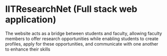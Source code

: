 # IITResearchNet (Full stack web application)

The website acts as a bridge between students and faculty, allowing faculty members to offer research
opportunities while enabling students to create profiles, apply for these opportunities, and communicate
with one another to enhance their skills
